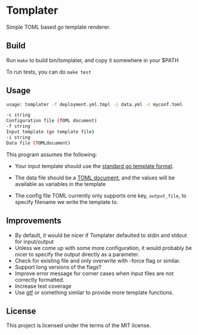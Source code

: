 # Tomplater

Simple TOML based go template renderer.

## Build

Run `make` to build bin/tomplater, and copy it somewhere in your \$PATH

To run tests, you can do `make test`

## Usage

```sh
usage: tomplater -f deployment.yml.tmpl -i data.yml -c myconf.toml

-c string
Configuration file (TOML document)
-f string
Input template (go template file)
-i string
Data file (TOMLdocument)
```

This program assumes the following:

- Your input template should use the [standard go template format](https://golang.org/pkg/text/template/).

- The data file should be a [TOML document](https://toml.io/en/), and the values will be available as variables in the template

- The config file TOML currently only supports one key, `output_file`, to
  specify filename we write the template to.

## Improvements

- By default, it would be nicer if Tomplater defaulted to stdin and stdout for input/output
- Unless we come up with some more configuration, it would probably be nicer to specify the output directly as a parameter.
- Check for existing file and only overwrite with -force flag or similar.
- Support long versions of the flags?
- Improve error message for corner cases when input files are not correctly formatted.
- Increase test coverage
- Use [gtf](https://github.com/leekchan/gtf) or something similar to provide more template functions.

## License

This project is licensed under the terms of the MIT license.
